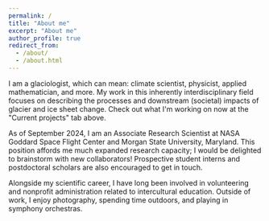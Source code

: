 ```yaml
---
permalink: /
title: "About me"
excerpt: "About me"
author_profile: true
redirect_from: 
  - /about/
  - /about.html
---
```

I am a glaciologist, which can mean: climate scientist, physicist, applied mathematician, 
and more.  My work in this inherently interdisciplinary field focuses on describing the processes
and downstream (societal) impacts of glacier and ice sheet change.  Check out what I'm working 
on now at the "Current projects" tab above.

As of September 2024, I am an Associate Research Scientist at NASA Goddard Space Flight Center
and Morgan State University, Maryland.  This position affords me much expanded research capacity;
I would be delighted to brainstorm with new collaborators!  Prospective student interns 
and postdoctoral scholars are also encouraged to get in touch.

Alongside my scientific career, I have long been involved in volunteering and nonprofit administration 
related to intercultural education.  Outside of work, I enjoy photography, 
spending time outdoors, and playing in symphony orchestras.

